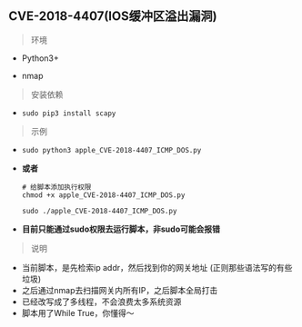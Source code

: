 ## CVE-2018-4407(IOS缓冲区溢出漏洞)

> 环境

* Python3+

* nmap

> 安装依赖

* `sudo pip3 install scapy`

> 示例

* `sudo python3 apple_CVE-2018-4407_ICMP_DOS.py`

* **或者**
  ```
  # 给脚本添加执行权限
  chmod +x apple_CVE-2018-4407_ICMP_DOS.py

  sudo ./apple_CVE-2018-4407_ICMP_DOS.py
  ```
* **目前只能通过sudo权限去运行脚本，非sudo可能会报错**

> 说明

* 当前脚本，是先检索ip addr，然后找到你的网关地址 (正则那些语法写的有些垃圾)
* 之后通过nmap去扫描网关内所有IP，之后脚本全局打击
* 已经改写成了多线程，不会浪费太多系统资源
* 脚本用了While True，你懂得～
